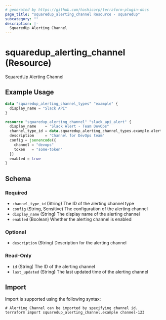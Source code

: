 ```yaml
---
# generated by https://github.com/hashicorp/terraform-plugin-docs
page_title: "squaredup_alerting_channel Resource - squaredup"
subcategory: ""
description: |-
  SquaredUp Alerting Channel
---
```


# squaredup_alerting_channel (Resource)

SquaredUp Alerting Channel

## Example Usage

```terraform
data "squaredup_alerting_channel_types" "example" {
  display_name = "Slack API"
}

resource "squaredup_alerting_channel" "slack_api_alert" {
  display_name    = "Slack Alert - Team DevOps"
  channel_type_id = data.squaredup_alerting_channel_types.example.alerting_channel_types[0].channel_id
  description     = "Channel for DevOps team"
  config = jsonencode({
    channel = "devops"
    token   = "some-token"
  })
  enabled = true
}
```

<!-- schema generated by tfplugindocs -->
## Schema

### Required

- `channel_type_id` (String) The ID of the alerting channel type
- `config` (String, Sensitive) The configuration of the alerting channel
- `display_name` (String) The display name of the alerting channel
- `enabled` (Boolean) Whether the alerting channel is enabled

### Optional

- `description` (String) Description for the alerting channel

### Read-Only

- `id` (String) The ID of the alerting channel
- `last_updated` (String) The last updated time of the alerting channel

## Import

Import is supported using the following syntax:

```shell
# Alerting Channel can be imported by specifying channel id.
terraform import squaredup_alerting_channel.example channel-123
```
